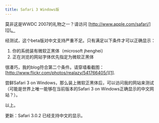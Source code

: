 ```yaml
---
title: Safari 3 Windows版
---
```

莫非这是WWDC 2007的礼物之一？请访问 [http://www.apple.com/safari/][0]。

经测试，这个beta版对中文支持严重不足。只有满足以下条件才可以正确显示：

1. 你的系统装有微软正黑体（microsoft jhenghei）
2. 正在浏览的网站字体优先指定为微软正黑体

很凑巧，我的blog符合第二个条件。请穿墙看截图：[http://www.flickr.com/photos/realazy/541766405/][1].

尝鲜Safari 3 on Windows，那么装上微软正黑体后，可以访问我的网站来测试（可能是世界上唯一能够在当前版本的Safari 3 on Windows正确显示的中文网站？）。

以上。

更新：Safari 3.0.2 已经支持中文的显示。

[0]: http://www.apple.com/safari/
[1]: http://www.flickr.com/photos/realazy/541766405/